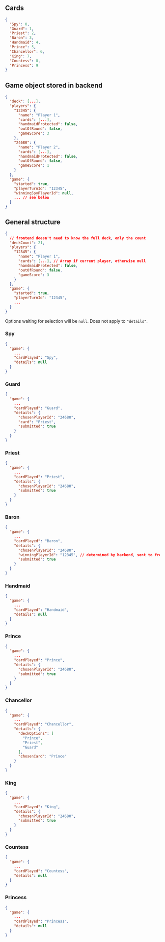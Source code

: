 ## Cards

```json
{
  "Spy": 0,
  "Guard": 1,
  "Priest": 2,
  "Baron": 3,
  "Handmaid": 4,
  "Prince": 5,
  "Chancellor": 6,
  "King": 7,
  "Countess": 8,
  "Princess": 9
}
```

## Game object stored in backend

```json
{
  "deck": [...],
  "players": {
    "12345": {
      "name": "Player 1",
      "cards": [...],
      "handmaidProtected": false,
      "outOfRound": false,
      "gameScore": 3
    },
    "24680": {
      "name": "Player 2",
      "cards": [...],
      "handmaidProtected": false,
      "outOfRound": false,
      "gameScore": 1
    }
  },
  "game": {
    "started": true,
    "playerTurnId": "12345",
    "winningSpyPlayerId": null,
    ... // see below
  }
}
```

## General structure

```json
{
  // frontend doesn't need to know the full deck, only the count
  "deckCount": 21,
  "players": {
    "12345": {
      "name": "Player 1",
      "cards": [...], // Array if current player, otherwise null
      "handmaidProtected": false,
      "outOfRound": false,
      "gameScore": 3
    }
  },
  "game": {
    "started": true,
    "playerTurnId": "12345",
    ...
  }
}
```

Options waiting for selection will be `null`. Does not apply to `"details"`.

### Spy

```json
{
  "game": {
    ...
    "cardPlayed": "Spy",
    "details": null
  }
}
```

### Guard

```json
{
  "game": {
    ...
    "cardPlayed": "Guard",
    "details": {
      "chosenPlayerId": "24680",
      "card": "Priest",
      "submitted": true
    }
  }
}
```

### Priest

```json
{
  "game": {
    ...
    "cardPlayed": "Priest",
    "details": {
      "chosenPlayerId": "24680",
      "submitted": true
    }
  }
}
```

### Baron

```json
{
  "game": {
    ...
    "cardPlayed": "Baron",
    "details": {
      "chosenPlayerId": "24680",
      "winningPlayerId": "12345", // determined by backend, sent to frontend for display
      "submitted": true
    }
  }
}
```

### Handmaid

```json
{
  "game": {
    ...
    "cardPlayed": "Handmaid",
    "details": null
  }
}
```

### Prince

```json
{
  "game": {
    ...
    "cardPlayed": "Prince",
    "details": {
      "chosenPlayerId": "24680",
      "submitted": true
    }
  }
}
```

### Chancellor

```json
{
  "game": {
    ...
    "cardPlayed": "Chancellor",
    "details": {
      "deckOptions": [
        "Prince",
        "Priest",
        "Guard"
      ],
      "chosenCard": "Prince"
    }
  }
}
```

### King

```json
{
  "game": {
    ...
    "cardPlayed": "King",
    "details": {
      "chosenPlayerId": "24680",
      "submitted": true
    }
  }
}
```

### Countess

```json
{
  "game": {
    ...
    "cardPlayed": "Countess",
    "details": null
  }
}
```

### Princess

```json
{
  "game": {
    ...
    "cardPlayed": "Princess",
    "details": null
  }
}
```
